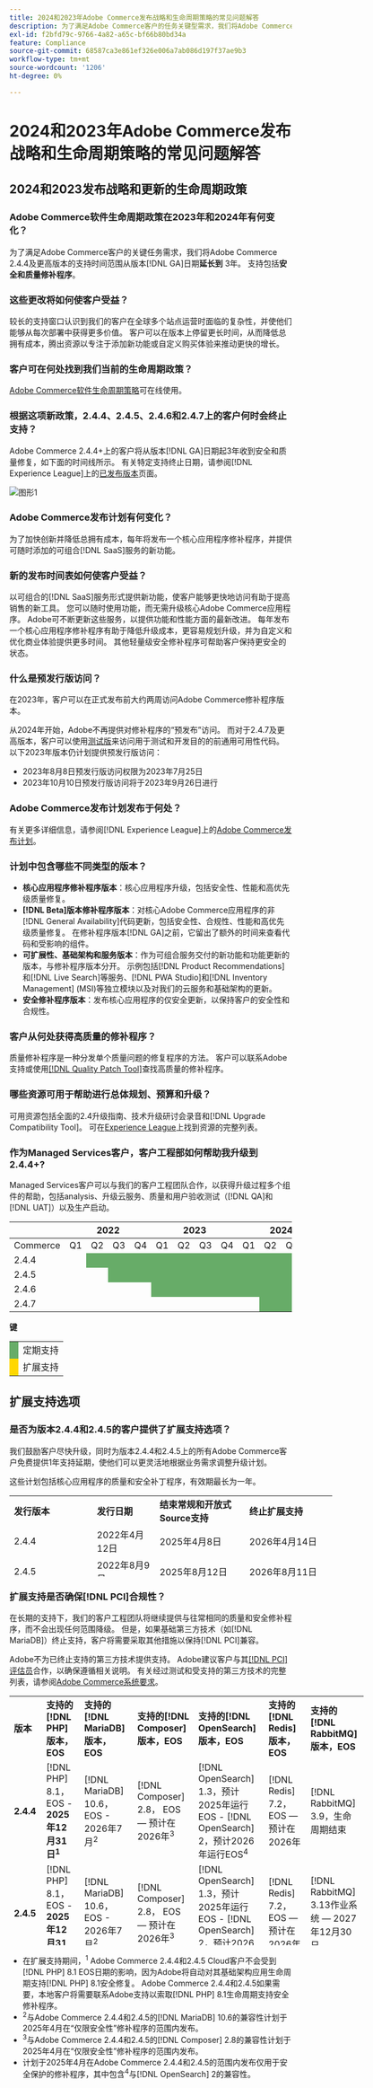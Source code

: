 ```yaml
---
title: 2024和2023年Adobe Commerce发布战略和生命周期策略的常见问题解答
description: 为了满足Adobe Commerce客户的任务关键型需求，我们将Adobe Commerce 2.4.4及更高版本的支持时间范围从版本&lbrace;0**日期延长到**3年。  [!DNL GA] 支持包括**安全和质量补丁**。 有关时间详细信息，请参阅我们新的[发布日历](https://experienceleague.adobe.com/docs/commerce-operations/release/planning/schedule.html?lang=zh-Hans)。
exl-id: f2bfd79c-9766-4a82-a65c-bf66b80bd34a
feature: Compliance
source-git-commit: 68587ca3e861ef326e006a7ab086d197f37ae9b3
workflow-type: tm+mt
source-wordcount: '1206'
ht-degree: 0%

---
```


# 2024和2023年Adobe Commerce发布战略和生命周期策略的常见问题解答

## 2024和2023发布战略和更新的生命周期政策

### Adobe Commerce软件生命周期政策在2023年和2024年有何变化？

为了满足Adobe Commerce客户的关键任务需求，我们将Adobe Commerce 2.4.4及更高版本的支持时间范围从版本[!DNL GA]日期&#x200B;**延长到** 3年。 支持包括&#x200B;**安全和质量修补程序**。

### 这些更改将如何使客户受益？

较长的支持窗口认识到我们的客户在全球多个站点运营时面临的复杂性，并使他们能够从每次部署中获得更多价值。 客户可以在版本上停留更长时间，从而降低总拥有成本，腾出资源以专注于添加新功能或自定义购买体验来推动更快的增长。

### 客户可在何处找到我们当前的生命周期政策？

[Adobe Commerce软件生命周期策略](https://www.adobe.com/content/dam/cc/en/legal/terms/enterprise/pdfs/Adobe-Commerce-Software-Lifecycle-Policy.pdf)可在线使用。

### 根据这项新政策，2.4.4、2.4.5、2.4.6和2.4.7上的客户何时会终止支持？

Adobe Commerce 2.4.4+上的客户将从版本[!DNL GA]日期起3年收到安全和质量修复，如下面的时间线所示。 有关特定支持终止日期，请参阅[!DNL Experience League]上的[已发布版本](https://experienceleague.adobe.com/docs/commerce-operations/release/versions.html?lang=zh-Hans)页面。

![图形1](assets/MSKB-1978-1.jpg)

### Adobe Commerce发布计划有何变化？

为了加快创新并降低总拥有成本，每年将发布一个核心应用程序修补程序，并提供可随时添加的可组合[!DNL SaaS]服务的新功能。

### 新的发布时间表如何使客户受益？

以可组合的[!DNL SaaS]服务形式提供新功能，使客户能够更快地访问有助于提高销售的新工具。 您可以随时使用功能，而无需升级核心Adobe Commerce应用程序。 Adobe可不断更新这些服务，以提供功能和性能方面的最新改进。 每年发布一个核心应用程序修补程序有助于降低升级成本，更容易规划升级，并为自定义和优化商业体验提供更多时间。 其他轻量级安全修补程序可帮助客户保持更安全的状态。

### 什么是预发行版访问？

在2023年，客户可以在正式发布前大约两周访问Adobe Commerce修补程序版本。

从2024年开始，Adobe不再提供对修补程序的“预发布”访问。 而对于2.4.7及更高版本，客户可以使用[测试版](https://experienceleague.adobe.com/docs/commerce-operations/release/beta.html?lang=zh-Hans)来访问用于测试和开发目的的前通用可用性代码。 以下2023年版本仍计划提供预发行版访问：

* 2023年8月8日预发行版访问权限为2023年7月25日
* 2023年10月10日预发行版访问将于2023年9月26日进行

### Adobe Commerce发布计划发布于何处？

有关更多详细信息，请参阅[!DNL Experience League]上的[Adobe Commerce发布计划](https://experienceleague.adobe.com/docs/commerce-operations/release/planning/schedule.html?lang=zh-Hans)。

### 计划中包含哪些不同类型的版本？

* **核心应用程序修补程序版本**：核心应用程序升级，包括安全性、性能和高优先级质量修复。
* **[!DNL Beta]版本修补程序版本**：对核心Adobe Commerce应用程序的非[!DNL General Availability]代码更新，包括安全性、合规性、性能和高优先级质量修复。 在修补程序版本[!DNL GA]之前，它留出了额外的时间来查看代码和受影响的组件。
* **可扩展性、基础架构和服务版本**：作为可组合服务交付的新功能和功能更新的版本，与修补程序版本分开。 示例包括[!DNL Product Recommendations]和[!DNL Live Search]等服务、[!DNL PWA Studio]和[!DNL Inventory Management] (MSI)等独立模块以及对我们的云服务和基础架构的更新。
* **安全修补程序版本**：发布核心应用程序的仅安全更新，以保持客户的安全性和合规性。

### 客户从何处获得高质量的修补程序？

质量修补程序是一种分发单个质量问题的修复程序的方法。 客户可以联系Adobe支持或使用[[!DNL Quality Patch Tool]](https://experienceleague.adobe.com/zh-hans/docs/commerce-operations/tools/quality-patches-tool/quality-patches-tool-to-self-serve-quality-patches)查找高质量的修补程序。

### 哪些资源可用于帮助进行总体规划、预算和升级？

可用资源包括全面的2.4升级指南、技术升级研讨会录音和[!DNL Upgrade Compatibility Tool]。 可在[Experience League](https://experienceleague.adobe.com/docs/commerce-operations/upgrade-guide/resources/recommended-reading.html?lang=zh-Hans)上找到资源的完整列表。

### 作为Managed Services客户，客户工程部如何帮助我升级到2.4.4+?

Managed Services客户可以与我们的客户工程团队合作，以获得升级过程多个组件的帮助，包括analysis、升级云服务、质量和用户验收测试（[!DNL QA]和[!DNL UAT]）以及生产启动。

<table style="table-layout:auto">
<thead>
  <tr>
    <th colspan="1"></th>
    <th colspan="4">2022</th>
    <th colspan="4">2023</th>
    <th colspan="4">2024</th>
    <th colspan="4">2025</th>
    <th colspan="4">2026</th>
    <th colspan="4">2027</th>
  </tr>
</thead>
<tbody>
  <tr>
    <td>Commerce</td>
    <td>Q1</td>
    <td>Q2</td>
    <td>Q3</td>
    <td>Q4</td>
    <td>Q1</td>
    <td>Q2</td>
    <td>Q3</td>
    <td>Q4</td>
    <td>Q1</td>
    <td>Q2</td>
    <td>Q3</td>
    <td>Q4</td>
    <td>Q1</td>
    <td>Q2</td>
    <td>Q3</td>
    <td>Q4</td>
    <td>Q1</td>
    <td>Q2</td>
    <td>Q3</td>
    <td>Q4</td>
    <td>Q1</td>
    <td>Q2</td>
    <td>Q3</td>
    <td>Q4</td>
  </tr>
  <tr>
    <td>2.4.4</td>
    <td></td>
    <td colspan="13" style="background-color:#67ac68;"></td>
    <td colspan="4" style="background-color:#ffd700;"></td>
    <td colspan="6"></td>
  </tr>
  <tr>
    <td>2.4.5</td>
    <td colspan="2"></td>
    <td colspan="13" style="background-color:#67ac68;"></td>
    <td colspan="4" style="background-color:#ffd700;"></td>
    <td colspan="6"></td>
  </tr>
  <tr>
    <td>2.4.6</td>
    <td colspan="4"></td>
    <td colspan="15" style="background-color:#67ac68;"></td>
    <td colspan="8"></td>
  </tr>
  <tr>
    <td>2.4.7</td>
    <td colspan="9"></td>
    <td colspan="13" style="background-color:#67ac68;"></td>
    <td colspan="2"></td>
  </tr>
</tbody>
</table>

**键**

<table style="table-layout:auto">
 <tbody>
  <tr>
   <td style="background-color:#67ac68;"></td>
   <td>定期支持</td>
  </tr>
  <tr>
   <td style="background-color:#ffd700;"></td>
   <td>扩展支持</td>
  </tr>
 </tbody>
</table>

## 扩展支持选项

### 是否为版本2.4.4和2.4.5的客户提供了扩展支持选项？

我们鼓励客户尽快升级，同时为版本2.4.4和2.4.5上的所有Adobe Commerce客户免费提供1年支持延期，使他们可以更灵活地根据业务需求调整升级计划。

这些计划包括核心应用程序的质量和安全补丁程序，有效期最长为一年。

<table style="height: 144px; width: 632.2px;">
<tbody>
<tr>
<td class="wysiwyg-text-align-center" style="width: 132px;"><strong>发行版本</strong></td>
<td class="wysiwyg-text-align-center" style="width: 96px;"><strong>发行日期</strong></td>
<td class="wysiwyg-text-align-center" style="width: 144px;"><strong>结束常规和开放式Source支持</strong></td>
<td class="wysiwyg-text-align-center" style="width: 140.2px;"><strong>终止扩展支持</strong></td>
</tr>
<tr>
<td class="wysiwyg-text-align-center" style="width: 132px;">2.4.4</td>
<td style="width: 96px;">2022年4月12日</td>
<td style="width: 144px;">2025年4月8日</td>
<td style="width: 140.2px;">2026年4月14日</td>
</tr>
<tr>
<td class="wysiwyg-text-align-center" style="width: 132px;">2.4.5</td>
<td style="width: 96px;">2022年8月9日</td>
<td style="width: 144px;">2025年8月12日</td>
<td style="width: 140.2px;">2026年8月11日</td>
</tr>
</tbody>
</table>

### 扩展支持是否确保[!DNL PCI]合规性？

在长期的支持下，我们的客户工程团队将继续提供与往常相同的质量和安全修补程序，而不会出现任何范围降级。 但是，如果基础第三方技术（如[!DNL MariaDB]）终止支持，客户将需要采取其他措施以保持[!DNL PCI]兼容。

Adobe不为已终止支持的第三方技术提供支持。 Adobe建议客户与其[[!DNL PCI] 评估员](https://www.pcisecuritystandards.org/assessors_and_solutions/qualified_security_assessors/)合作，以确保遵循相关说明。 有关经过测试和受支持的第三方技术的完整列表，请参阅[Adobe Commerce系统要求](https://experienceleague.adobe.com/zh-hans/docs/commerce-operations/installation-guide/system-requirements)。

<table style="height: 444px; width: 632.2px;">
<tbody>
<tr>
<td class="wysiwyg-text-align-center" style="width: 48px;"><strong>版本</strong></td>
<td class="wysiwyg-text-align-center" style="width: 72px;"><strong>支持的[!DNL PHP]版本，EOS</strong></td>
<td class="wysiwyg-text-align-center" style="width: 96px;"><strong>支持的[!DNL MariaDB]版本，EOS</strong></td>
<td class="wysiwyg-text-align-center" style="width: 108px;"><strong>支持的[!DNL Composer]版本，EOS</strong></td>
<td class="wysiwyg-text-align-center" style="width: 126px;"><strong>支持的[!DNL OpenSearch]版本，EOS</strong></td>
<td class="wysiwyg-text-align-center" style="width: 86.2px;"><strong>支持的[!DNL Redis]版本，EOS</strong></td>
<td class="wysiwyg-text-align-center" style="width: 96px;"><strong>支持的[!DNL RabbitMQ]版本，EOS</strong></td>
</tr>
<tr>
<td class="wysiwyg-text-align-center" style="width: 48px;"><strong>2.4.4</strong></td>
<td style="width: 72px;">[!DNL PHP] 8.1， EOS - <strong>2025年12月31日<sup>1</sup></strong></td>
<td style="width: 96px;">[!DNL MariaDB] 10.6，EOS - 2026年7月<sup>2</sup></td>
<td style="width: 108px;">[!DNL Composer] 2.8， EOS — 预计在2026年<sup>3</sup></td>
<td style="width: 126px;">[!DNL OpenSearch] 1.3，预计2025年运行EOS - [!DNL OpenSearch] 2，预计2026年运行EOS<sup>4</sup></td>
<td style="width: 86.2px;">[!DNL Redis] 7.2，EOS — 预计在2026年</td>
<td style="width: 96px;">[!DNL RabbitMQ] 3.9，生命周期结束</td>
</tr>
<tr>
<td class="wysiwyg-text-align-center" style="width: 48px;"><strong>2.4.5</strong></td>
<td style="width: 72px;">[!DNL PHP] 8.1， EOS - <strong>2025年12月31日<sup>1</sup></strong></td>
<td style="width: 96px;">[!DNL MariaDB] 10.6，EOS - 2026年7月<sup>2</sup></td>
<td style="width: 108px;">[!DNL Composer] 2.8， EOS — 预计在2026年<sup>3</sup></td>
<td style="width: 126px;">[!DNL OpenSearch] 1.3，预计2025年运行EOS - [!DNL OpenSearch] 2，预计2026年运行EOS<sup>4</sup></td>
<td style="width: 86.2px;">[!DNL Redis] 7.2，EOS — 预计在2026年</td>
<td style="width: 96px;">[!DNL RabbitMQ] 3.13作业系统 — 2027年12月30日</td>
</tr>
</tbody>
</table>

* 在扩展支持期间，<sup>1</sup> Adobe Commerce 2.4.4和2.4.5 Cloud客户不会受到[!DNL PHP] 8.1 EOS日期的影响，因为Adobe将自动对其基础架构应用生命周期支持[!DNL PHP] 8.1安全修复。 Adobe Commerce 2.4.4和2.4.5如果需要，本地客户将需要联系Adobe支持以索取[!DNL PHP] 8.1生命周期支持安全修补程序。
* <sup>2</sup>与Adobe Commerce 2.4.4和2.4.5的[!DNL MariaDB] 10.6的兼容性计划于2025年4月在“仅限安全性”修补程序的范围内发布。
* <sup>3</sup>与Adobe Commerce 2.4.4和2.4.5的[!DNL Composer] 2.8的兼容性计划于2025年4月在“仅限安全性”修补程序的范围内发布。
* 计划于2025年4月在Adobe Commerce 2.4.4和2.4.5的范围内发布仅用于安全保护的修补程序，其中包含<sup>4</sup>与[!DNL OpenSearch] 2的兼容性。
